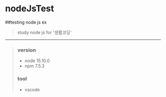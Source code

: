 # nodeJsTest

##testing node js ex
>
>
> study node js for '생활코딩'
> 
-----
> ###  version
> 
>    +    node 15.10.0
>    +    npm 7.5.3
>    
> ### tool
>    + vscode
>
>
